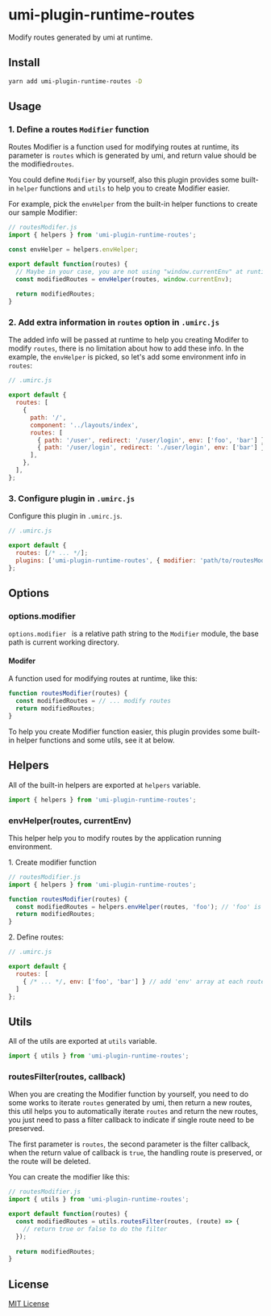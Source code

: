 # umi-plugin-runtime-routes
Modify routes generated by umi at runtime.

## Install

```bash
yarn add umi-plugin-runtime-routes -D
```

## Usage

### 1. Define a routes `Modifier` function

Routes Modifier is a function used for modifying routes at runtime, its parameter is `routes` which is generated by umi, and return value should be the modified`routes`. 

You could define `Modifier` by yourself, also this plugin provides some built-in `helper` functions and `utils` to help you to create Modifier easier.

For example, pick the `envHelper` from the built-in helper functions to create our sample Modifier:

```javascript
// routesModifer.js
import { helpers } from 'umi-plugin-runtime-routes';

const envHelper = helpers.envHelper;

export default function(routes) {
  // Maybe in your case, you are not using "window.currentEnv" at runtime, this is just a sample
  const modifiedRoutes = envHelper(routes, window.currentEnv);
  
  return modifiedRoutes;
}
```

### 2. Add extra information in `routes` option in `.umirc.js`

The added info will be passed at runtime to help you creating Modifer to modify `routes`, there is no limitation about how to add these info. In the example, the `envHelper` is picked, so let's add some environment info in `routes`:

```javascript
// .umirc.js

export default {
  routes: [
    {
      path: '/',
      component: '../layouts/index',
      routes: [
        { path: '/user', redirect: '/user/login', env: ['foo', 'bar'] },
        { path: '/user/login', redirect: './user/login', env: ['bar'] },
      ],
    },
  ],
};
```

### 3. Configure plugin in `.umirc.js`

Configure this plugin in `.umirc.js`.

```javascript
// .umirc.js

export default {
  routes: [/* ... */];
  plugins: ['umi-plugin-runtime-routes', { modifier: 'path/to/routesModifier' }],
};
```

## Options

### options.modifier

`options.modifier ` is a relative path string to the `Modifier` module, the base path is current working directory.

#### Modifer

A function used for modifying routes at runtime, like this:

```javascript
function routesModifier(routes) {
  const modifiedRoutes = // ... modify routes
  return modifiedRoutes;
}
```

To help you create Modifier function easier, this plugin provides some built-in helper functions and some utils, see it at below.

## Helpers

All of the built-in helpers are exported at `helpers` variable.

```javascript
import { helpers } from 'umi-plugin-runtime-routes';
```

### envHelper(routes, currentEnv)

This helper help you to modify routes by the application running environment.

1\. Create modifier function

```javascript
// routesModifier.js
import { helpers } from 'umi-plugin-runtime-routes';

function routesModifier(routes) {
  const modifiedRoutes = helpers.envHelper(routes, 'foo'); // 'foo' is current env
  return modifiedRoutes;
}
```

2\. Define routes:

```javascript
// .umirc.js

export default {
  routes: [
    { /* ... */, env: ['foo', 'bar'] } // add 'env' array at each route
  ]
};
```

## Utils

All of the utils are exported at `utils` variable.

```javascript
import { utils } from 'umi-plugin-runtime-routes';
```

### routesFilter(routes, callback)

When you are creating the Modifier function by yourself, you need to do some works to iterate `routes` generated by umi, then return a new routes, this util helps you to automatically iterate `routes` and return the new routes, you just need to pass a filter callback to indicate if single route need to be preserved.

The first parameter is `routes`, the second parameter is the filter callback, when the return value of callback is `true`, the handling route is preserved, or the route will be deleted.

You can create the modifier like this:

```javascript
// routesModifier.js
import { utils } from 'umi-plugin-runtime-routes';

export default function(routes) {
  const modifiedRoutes = utils.routesFilter(routes, (route) => {
    // return true or false to do the filter
  });
  
  return modifiedRoutes;
}
```

## License

[MIT License](https://github.com/mickeyjsx/umi-plugin-runtime-routes/blob/master/LICENSE)
